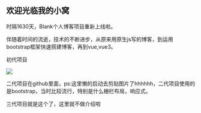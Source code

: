 ## 欢迎光临我的小窝

时隔1630天，Blank个人博客项目重新上线啦。

伴随着时间的流逝，技术的不断进步，从原来用原生js写的博客，到运用bootstrap框架快速搭建博客，再到vue,vue3。

初代项目

![](https://pic.imgdb.cn/item/64c9216f1ddac507cc940826.png)

二代项目在github里面，ps:这里懒的启动去剪贴图片了hhhhhh，二代项目使用的是bootstrap，当时比较流行，特别是什么栅栏布局，响应式。

三代项目就是这个了，这里就不做介绍啦